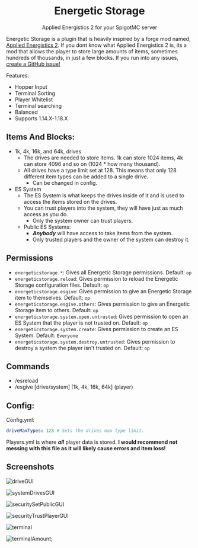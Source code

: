 <h1 align="center">Energetic Storage</h1>
<p align="center">
Applied Energistics 2 for your SpigotMC server
</p>

Energetic Storage is a plugin that is heavily inspired by a forge mod named, [Applied Energistics 2](https://www.curseforge.com/minecraft/mc-mods/applied-energistics-2). If you dont know what Applied Energistics 2 is, its a mod that allows the player to store large amounts of items, sometimes hundreds of thousands, in just a few blocks. If you run into any issues, [create a GitHub issue!](https://github.com/SeanOMik/EnergeticStorage/issues/new) 

Features:
* Hopper Input
* Terminal Sorting
* Player Whitelist
* Terminal searching
* Balanced
* Supports 1.14.X-1.18.X

## Items And Blocks:
* 1k, 4k, 16k, and 64k, drives
    * The drives are needed to store items. 1k can store 1024 items, 4k can store 4096 and so on (1024 * how many thousand).
    * All drives have a type limit set at 128. This means that only 128 different item types can be added to a single drive.
        * Can be changed in config. 
* ES System
    * The ES System is what keeps the drives inside of it and is used to access the items stored on the drives.
    * You can trust players into the system, they will have just as much access as you do.
        * Only the system owner can trust players.
    * Public ES Systems:
        * **_Anybody_** will have access to take items from the system.
        * Only trusted players and the owner of the system can destroy it.
        
## Permissions
* `energeticstorage.*`: Gives all Energetic Storage permissions. Default: `op`
* `energeticstorage.reload`: Gives permission to reload the Energetic Storage configuration files. Default: `op`
* `energeticstorage.esgive`: Gives permission to give an Energetic Storage item to themselves. Default: `op`
* `energeticstorage.esgive.others`: Gives permission to give an Energetic Storage item to others. Default: `op`
* `energeticstorage.system.open.untrusted`: Gives permission to open an ES System that the player is not trusted on. Default: `op`
* `energeticstorage.system.create`: Gives permission to create an ES System. Default: `Everyone`
* `energeticstorage.system.destroy.untrusted`: Gives permission to destroy a system the player isn't trusted on. Default: `op`

## Commands
* /esreload
* /esgive [drive/system] [1k, 4k, 16k, 64k] (player)

## Config:
Config.yml:
```yaml
driveMaxTypes: 128 # Sets the drives max type limit.
```

Players.yml is where **_all_** player data is stored. **I would recommend not messing with this file as it will likely cause errors and item loss!**

## Screenshots
![driveGUI](screenshots/drive.png)

![systemDrivesGUI](screenshots/drives.png)

![securitySetPublicGUI](screenshots/setPublic.png)

![securityTrustPlayerGUI](screenshots/trustPlayer.png)

![terminal](screenshots/terminal.png)

![terminalAmount](screenshots/terminalAmount.png);
